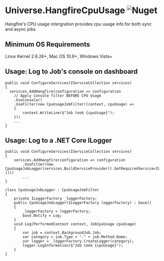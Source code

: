 # Universe.HangfireCpuUsage ![Nuget](https://img.shields.io/nuget/v/Universe.HangfireCpuUsage)
Hangfire's CPU usage intergration provides cpu usage info for both sync and async jobs

## Minimum OS Requirements
Linux Kernel 2.6.26+, Mac OS 10.9+, Windows Vista+

## Usage: Log to Job's console on dashboard
```
public void ConfigureServices(IServiceCollection services)
{
  services.AddHangfire(configuration => configuration
    // Apply Console filter BEFORE CPU Usage
    .UseConsole()
    .UseFilter(new CpuUsageJobFilter((context, cpuUsage) =>
    {
        context.WriteLine($"Job took {cpuUsage}");
    }))
    ...
}
```

## Usage: Log to a .NET Core ILogger
```
public void ConfigureServices(IServiceCollection services)
{
    services.AddHangfire(configuration => configuration
        .UseFilter(new CpuUsageJobLogger(services.BuildServiceProvider().GetRequiredService<ILoggerFactory>()))
        ...
}

class CpuUsageJobLogger : CpuUsageJobFilter
{
    private ILoggerFactory _loggerFactory;
    public CpuUsageJobLogger(ILoggerFactory loggerFactory) : base()
    {
        _loggerFactory = loggerFactory;
        base.Notify = Log;
    }
    void Log(PerformedContext context, JobCpuUsage cpuUsage)
    {
        var job = context.BackgroundJob.Job;
        var category = job.Type + "." + job.Method.Name;
        var logger = _loggerFactory.CreateLogger(category);
        logger.LogInformation($"Job took {cpuUsage}");
    }
}

```